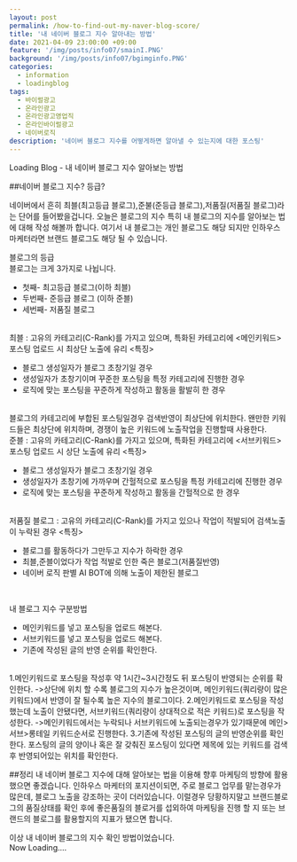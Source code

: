 ```yaml
---
layout: post
permalink: /how-to-find-out-my-naver-blog-score/
title: '내 네이버 블로그 지수 알아내는 방법'
date: 2021-04-09 23:00:00 +09:00
feature: '/img/posts/info07/smainI.PNG'
background: '/img/posts/info07/bgimginfo.PNG'
categories:
  - information
  - loadingblog
tags:
  - 바이럴광고
  - 온라인광고
  - 온라인광고영업직
  - 온라인바이럴광고
  - 네이버로직
description: '네이버 블로그 지수를 어떻게하면 알아낼 수 있는지에 대한 포스팅'
---
```

Loading Blog - 내 네이버 블로그 지수 알아보는 방법

##네이버 블로그 지수? 등급?
<p>
네이버에서 흔히 최블(최고등급 블로그),준불(준등급 블로그),저품질(저품질 블로그)라는 단어를 들어봤을겁니다.
오늘은 블로그의 지수 특히 내 블로그의 지수를 알아보는 법에 대해 작성 해볼까 합니다. 여기서 내 블로그는 개인 블로그도 해당 되지만 인하우스 마케터라면 브랜드 블로그도 해당 될 수 있습니다.
</p>
블로그의 등급
<br>
블로그는 크게 3가지로 나뉩니다.
<ul>
<li>첫째- 최고등급 블로그(이하 최블)</li>
<li>두번째- 준등급 블로그 (이하 준블)</li>
<li>세번째- 저품질 블로그</li>
</ul>
<br>
 최블 : 고유의 카테고리(C-Rank)를 가지고 있으며, 특화된 카테고리에 <메인키워드> 포스팅 업로드 시 최상단 노출에 유리
 <특징>
 <br>
 <ul>
 <li>블로그 생성일자가 블로그 초창기일 경우</li>
 <li>생성일자가 초창기이며 꾸준한 포스팅을 특정 카테고리에 진행한 경우</li>
 <li>로직에 맞는 포스팅을 꾸준하게 작성하고 활동을 활발히 한 경우</li>
 </ul>
<br>
 블로그의 카테고리에 부합된 포스팅일경우 검색반영이 최상단에 위치한다.
 왠만한 키워드들은 최상단에 위치하며, 경쟁이 높은 키워드에 노출작업을 진행할때 사용한다.
<br>
준블 : 고유의 카테고리(C-Rank)를 가지고 있으며, 특화된 카테고리에 <서브키워드> 포스팅 업로드 시 상단 노출에 유리
<특징>
<br>
<ul>
<li>블로그 생성일자가 블로그 초창기일 경우</li>
<li>생성일자가 초창기에 가까우며 간헐적으로 포스팅을 특정 카테고리에 진행한 경우</li>
<li>로직에 맞는 포스팅을 꾸준하게 작성하고 활동을 간헐적으로 한 경우</li>
</ul>
<br>
저품질 블로그 : 고유의 카테고리(C-Rank)를 가지고 있으나 작업이 적발되어 검색노출이 누락된 경우
<특징>
<br>
<ul>
<li>블로그를 활동하다가 그만두고 지수가 하락한 경우</li>
<li>최블,준블이었다가 작업 적발로 인한 죽은 블로그(저품질반영)</li>
<li>네이버 로직 판별 AI BOT에 의해 노출이 제한된 블로그</li>
</ul>
<br>
<p>
 내 블로그 지수 구분방법
 <br>
 <ul>
 <li>메인키워드를 넣고 포스팅을 업로드 해본다.</li>
 <li>서브키워드를 넣고 포스팅을 업로드 해본다.</li>
 <li>기존에 작성된 글의 반영 순위를 확인한다.</li>
 </ul>
 <br>
1.메인키워드로 포스팅을 작성후 약 1시간~3시간정도 뒤 포스팅이 반영되는 순위를 확인한다.
 ->상단에 위치 할 수록 블로그의 지수가 높은것이며, 메인키워드(쿼리량이 많은 키워드)에서
 반영이 잘 될수록 높은 지수의 블로그이다.
2.메인키워드로 포스팅을 작성했는데 노출이 안됐다면, 서브키워드(쿼리량이 상대적으로 적은 키워드)로 포스팅을 작성한다.
->메인키워드에서는 누락되나 서브키워드에 노출되는경우가 있기때문에 메인>서브>롱테일 키워드순서로 진행한다.
3.기존에 작성된 포스팅의 글의 반영순위를 확인한다. 포스팅의 글의 양이나 혹은 잘 갖춰진 포스팅이 있다면 제목에 있는 키워드를
검색 후 반영되어있는 위치를 확인한다.
<br>
</p>
##정리
내 네이버 블로그 지수에 대해 알아보는 법을 이용해 향후 마케팅의 방향에 활용했으면 좋겠습니다.
인하우스 마케터의 포지션이되면, 주로 블로그 업무를 맡는경우가 많은데, 블로그 노출을 강조하는 곳이
더러있습니다. 이럴경우 당황하지말고 브랜드블로그의 품질상태를 확인 후에 좋은품질의 블로거를 섭외하여
마케팅을 진행 할 지 또는 브랜드의 블로그를 활용할지의 지표가 됐으면 합니다.

이상 내 네이버 블로그의 지수 확인 방법이었습니다.
<br>
Now Loading....
